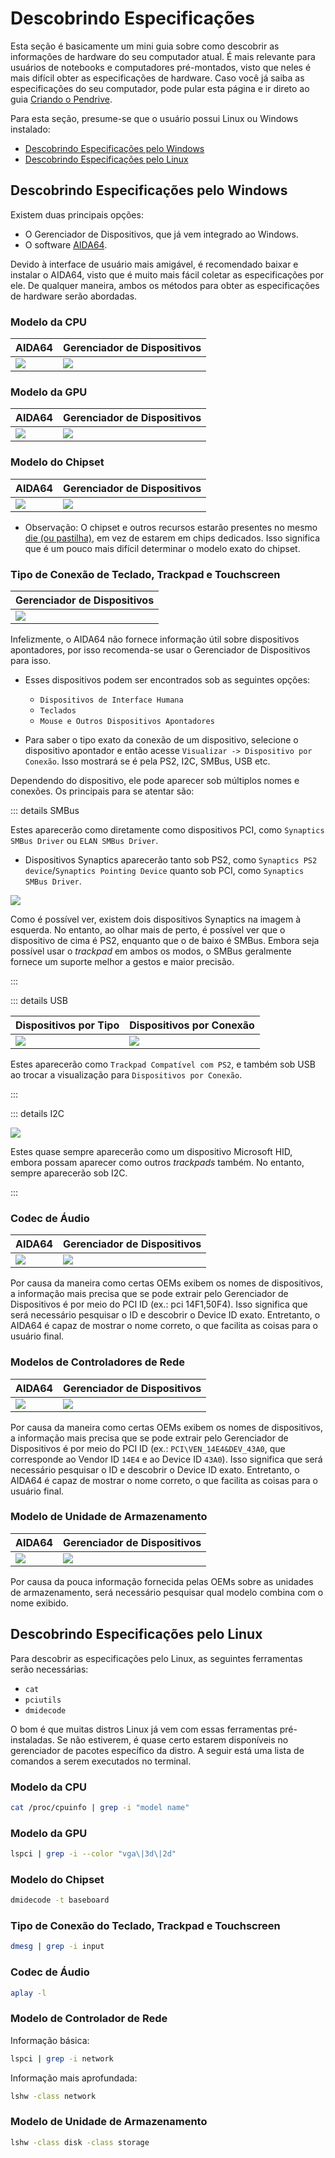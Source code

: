 # Descobrindo Especificações

Esta seção é basicamente um mini guia sobre como descobrir as informações de hardware do seu computador atual. É mais relevante para usuários de notebooks e computadores pré-montados, visto que neles é mais difícil obter as especificações de hardware. Caso você já saiba as especificações do seu computador, pode pular esta página e ir direto ao guia [Criando o Pendrive](./installer-guide/).

Para esta seção, presume-se que o usuário possui Linux ou Windows instalado:

* [Descobrindo Especificações pelo Windows](#descobrindo-especificações-pelo-windows)
* [Descobrindo Especificações pelo Linux](#descobrindo-especificações-pelo-linux)

## Descobrindo Especificações pelo Windows

Existem duas principais opções:

* O Gerenciador de Dispositivos, que já vem integrado ao Windows.
* O software [AIDA64](https://www.aida64.com/downloads).

Devido à interface de usuário mais amigável, é recomendado baixar e instalar o AIDA64, visto que é muito mais fácil coletar as especificações por ele. De qualquer maneira, ambos os métodos para obter as especificações de hardware serão abordadas.

### Modelo da CPU

| AIDA64 | Gerenciador de Dispositivos |
| :--- | :--- |
| ![](./images/finding-hardware-md/cpu-model-aida64.png) | ![](./images/finding-hardware-md/cpu-model-devicemanager.png) |

### Modelo da GPU

| AIDA64 | Gerenciador de Dispositivos |
| :--- | :--- |
| ![](./images/finding-hardware-md/GPU-model-aida64.png) | ![](./images/finding-hardware-md/GPU-model-devicemanager.png) |

### Modelo do Chipset

| AIDA64 | Gerenciador de Dispositivos |
| :--- | :--- |
| ![](./images/finding-hardware-md/chipset-model-aida64.png) | ![](./images/finding-hardware-md/chipset-model-devicemanager.png) |

* Observação: O chipset e outros recursos estarão presentes no mesmo [die (ou pastilha)](https://pt.wikipedia.org/wiki/Die_(circuito_integrado)), em vez de estarem em chips dedicados. Isso significa que é um pouco mais difícil determinar o modelo exato do chipset.

### Tipo de Conexão de Teclado, Trackpad e Touchscreen

| Gerenciador de Dispositivos |
| :--- |
| ![](./images/finding-hardware-md/trackpad-model-devicemanager.png) |

Infelizmente, o AIDA64 não fornece informação útil sobre dispositivos apontadores, por isso recomenda-se usar o Gerenciador de Dispositivos para isso.

* Esses dispositivos podem ser encontrados sob as seguintes opções:
  * `Dispositivos de Interface Humana`
  * `Teclados`
  * `Mouse e Outros Dispositivos Apontadores`

* Para saber o tipo exato da conexão de um dispositivo, selecione o dispositivo apontador e então acesse `Visualizar -> Dispositivo por Conexão`. Isso mostrará se é pela PS2, I2C, SMBus, USB etc.

Dependendo do dispositivo, ele pode aparecer sob múltiplos nomes e conexões. Os principais para se atentar são:

::: details SMBus

Estes aparecerão como diretamente como dispositivos PCI, como `Synaptics SMBus Driver` ou `ELAN SMBus Driver`.

* Dispositivos Synaptics aparecerão tanto sob PS2, como `Synaptics PS2 device`/`Synaptics Pointing Device` quanto sob PCI, como `Synaptics SMBus Driver`.

![](./images/finding-hardware-md/Windows-SMBus-Device.png)

Como é possível ver, existem dois dispositivos Synaptics na imagem à esquerda. No entanto, ao olhar mais de perto, é possível ver que o dispositivo de cima é PS2, enquanto que o de baixo é SMBus. Embora seja possível usar o *trackpad* em ambos os modos, o SMBus geralmente fornece um suporte melhor a gestos e maior precisão.

:::

::: details USB

| Dispositivos por Tipo | Dispositivos por Conexão |
| :--- | :--- |
| ![](./images/finding-hardware-md/USB-trackpad-normal.png) | ![](./images/finding-hardware-md/USB-trackpad-by-connection.png)

Estes aparecerão como `Trackpad Compatível com PS2`, e também sob USB ao trocar a visualização para `Dispositivos por Conexão`.

:::

::: details I2C

![](./images/finding-hardware-md/i2c-trackpad.png)

Estes quase sempre aparecerão como um dispositivo Microsoft HID, embora possam aparecer como outros *trackpads* também. No entanto, sempre aparecerão sob I2C.

:::
  
### Codec de Áudio

| AIDA64 | Gerenciador de Dispositivos |
| :--- | :--- |
| ![](./images/finding-hardware-md/audio-controller-aida64.png) | ![](./images/finding-hardware-md/audio-controller-aida64.png.png) |

Por causa da maneira como certas OEMs exibem os nomes de dispositivos, a informação mais precisa que se pode extrair pelo Gerenciador de Dispositivos é por meio do PCI ID (ex.: pci 14F1,50F4). Isso significa que será necessário pesquisar o ID e descobrir o Device ID exato. Entretanto, o AIDA64 é capaz de mostrar o nome correto, o que facilita as coisas para o usuário final.

### Modelos de Controladores de Rede

| AIDA64 | Gerenciador de Dispositivos |
| :--- | :--- |
| ![](./images/finding-hardware-md/nic-model-aida64.png) | ![](./images/finding-hardware-md/nic-model-devicemanager.png) |

Por causa da maneira como certas OEMs exibem os nomes de dispositivos, a informação mais precisa que se pode extrair pelo Gerenciador de Dispositivos é por meio do PCI ID (ex.: `PCI\VEN_14E4&DEV_43A0`, que corresponde ao Vendor ID `14E4` e ao Device ID `43A0`). Isso significa que será necessário pesquisar o ID e descobrir o Device ID exato. Entretanto, o AIDA64 é capaz de mostrar o nome correto, o que facilita as coisas para o usuário final.

### Modelo de Unidade de Armazenamento

| AIDA64 | Gerenciador de Dispositivos |
| :--- | :--- |
| ![](./images/finding-hardware-md/disk-model-aida64.png) | ![](./images/finding-hardware-md/disk-model-devicemanager.png) |

Por causa da pouca informação fornecida pelas OEMs sobre as unidades de armazenamento, será necessário pesquisar qual modelo combina com o nome exibido.

## Descobrindo Especificações pelo Linux

Para descobrir as especificações pelo Linux, as seguintes ferramentas serão necessárias:

* `cat`
* `pciutils`
* `dmidecode`

O bom é que muitas distros Linux já vem com essas ferramentas pré-instaladas. Se não estiverem, é quase certo estarem disponíveis no gerenciador de pacotes específico da distro. A seguir está uma lista de comandos a serem executados no terminal.

### Modelo da CPU

```sh
cat /proc/cpuinfo | grep -i "model name"
```

### Modelo da GPU

```sh
lspci | grep -i --color "vga\|3d\|2d"
```

### Modelo do Chipset

```sh
dmidecode -t baseboard
```

### Tipo de Conexão do Teclado, Trackpad e Touchscreen

```sh
dmesg | grep -i input
```

### Codec de Áudio

```sh
aplay -l
```

### Modelo de Controlador de Rede

Informação básica:

```sh
lspci | grep -i network
```

Informação mais aprofundada:

```sh
lshw -class network
```

### Modelo de Unidade de Armazenamento

```sh
lshw -class disk -class storage
```
